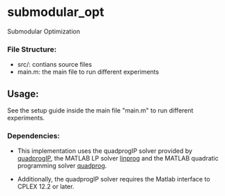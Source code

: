# submodular_opt
Submodular Optimization

### File Structure:

 - src/:  contians source files
 - main.m: the main file to run different experiments

## Usage:

See the setup guide inside the main file "main.m" to run different
experiments.


### Dependencies:

 - This implementation uses the quadprogIP solver provided by  [quadprogIP](https://github.com/xiawei918/quadprogIP), the MATLAB LP solver [linprog](https://ch.mathworks.com/help/optim/ug/linprog.html) and the
 MATLAB quadratic programming solver [quadprog](https://ch.mathworks.com/help/optim/ug/quadprog.html).

 - Additionally, the quadprogIP solver requires the Matlab interface to
 CPLEX 12.2 or later.

